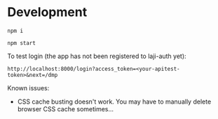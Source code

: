 # Development
```
npm i

npm start
```

To test login (the app has not been registered to laji-auth yet):
```
http://localhost:8000/login?access_token=<your-apitest-token>&next=/dmp
```

Known issues:
- CSS cache busting doesn't work. You may have to manually delete browser CSS cache sometimes...
